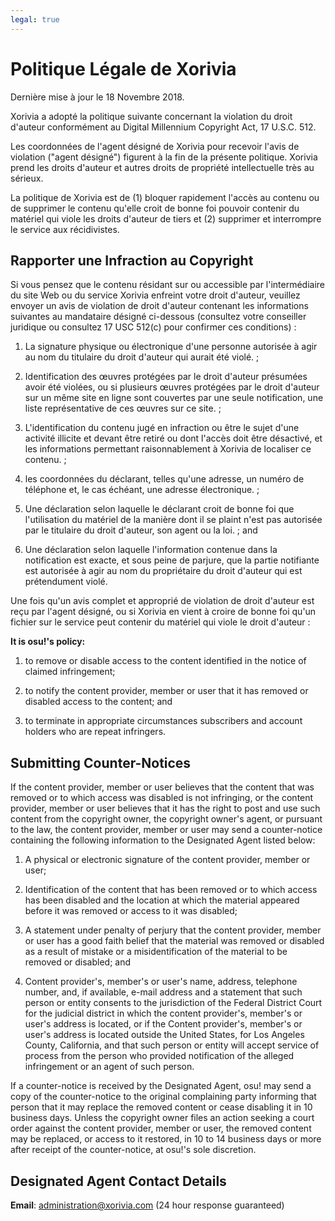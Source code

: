```yaml
---
legal: true
---
```

# Politique Légale de Xorivia

Dernière mise à jour le 18 Novembre 2018.

Xorivia a adopté la politique suivante concernant la violation du droit d'auteur conformément au Digital Millennium Copyright Act, 17 U.S.C. 512.

Les coordonnées de l'agent désigné de Xorivia pour recevoir l'avis de violation ("agent désigné") figurent à la fin de la présente politique.
Xorivia prend les droits d'auteur et autres droits de propriété intellectuelle très au sérieux.

La politique de Xorivia est de (1) bloquer rapidement l'accès au contenu ou de supprimer le contenu qu'elle croit de bonne foi pouvoir contenir du matériel qui viole les droits d'auteur de tiers et (2) supprimer et interrompre le service aux récidivistes.

## Rapporter une Infraction au Copyright

Si vous pensez que le contenu résidant sur ou accessible par l'intermédiaire du site Web ou du service Xorivia enfreint votre droit d'auteur, veuillez envoyer un avis de violation de droit d'auteur contenant les informations suivantes au mandataire désigné ci-dessous (consultez votre conseiller juridique ou consultez 17 USC 512(c) pour confirmer ces conditions) : 

1. La signature physique ou électronique d'une personne autorisée à agir au nom du titulaire du droit d'auteur qui aurait été violé. ; 

2. Identification des œuvres protégées par le droit d'auteur présumées avoir été violées, ou si plusieurs œuvres protégées par le droit d'auteur sur un même site en ligne sont couvertes par une seule notification, une liste représentative de ces œuvres sur ce site. ; 

3. L'identification du contenu jugé en infraction ou être le sujet d'une activité illicite et devant être retiré ou dont l'accès doit être désactivé, et les informations permettant raisonnablement à Xorivia de localiser ce contenu. ; 

4. les coordonnées du déclarant, telles qu'une adresse, un numéro de téléphone et, le cas échéant, une adresse électronique. ; 

5. Une déclaration selon laquelle le déclarant croit de bonne foi que l'utilisation du matériel de la manière dont il se plaint n'est pas autorisée par le titulaire du droit d'auteur, son agent ou la loi. ; and 

6. Une déclaration selon laquelle l'information contenue dans la notification est exacte, et sous peine de parjure, que la partie notifiante est autorisée à agir au nom du propriétaire du droit d'auteur qui est prétendument violé.

Une fois qu'un avis complet et approprié de violation de droit d'auteur est reçu par l'agent désigné, ou si Xorivia en vient à croire de bonne foi qu'un fichier sur le service peut contenir du matériel qui viole le droit d'auteur : 

**It is osu!'s policy:**

1. to remove or disable access to the content identified in the notice of claimed infringement; 

2. to notify the content provider, member or user that it has removed or disabled access to the content; and 

3. to terminate in appropriate circumstances subscribers and account holders who are repeat infringers.

## Submitting Counter-Notices

If the content provider, member or user believes that the content that was removed or to which access was disabled is not infringing, or the content provider, member or user believes that it has the right to post and use such content from the copyright owner, the copyright owner's agent, or pursuant to the law, the content provider, member or user may send a counter-notice containing the following information to the Designated Agent listed below: 

1. A physical or electronic signature of the content provider, member or user; 

2. Identification of the content that has been removed or to which access has been disabled and the location at which the material appeared before it was removed or access to it was disabled; 

3. A statement under penalty of perjury that the content provider, member or user has a good faith belief that the material was removed or disabled as a result of mistake or a misidentification of the material to be removed or disabled; and 

4. Content provider's, member's or user's name, address, telephone number, and, if available, e-mail address and a statement that such person or entity consents to the jurisdiction of the Federal District Court for the judicial district in which the content provider's, member's or user's address is located, or if the Content provider's, member's or user's address is located outside the United States, for Los Angeles County, California, and that such person or entity will accept service of process from the person who provided notification of the alleged infringement or an agent of such person.

If a counter-notice is received by the Designated Agent, osu! may send a copy of the counter-notice to the original complaining party informing that person that it may replace the removed content or cease disabling it in 10 business days.
Unless the copyright owner files an action seeking a court order against the content provider, member or user, the removed content may be replaced, or access to it restored, in 10 to 14 business days or more after receipt of the counter-notice, at osu!'s sole discretion.

## Designated Agent Contact Details

**Email**: [administration@xorivia.com](mailto:administration@xorivia.com++++++++++++++++++++++++++++++++) (24 hour response guaranteed) 
